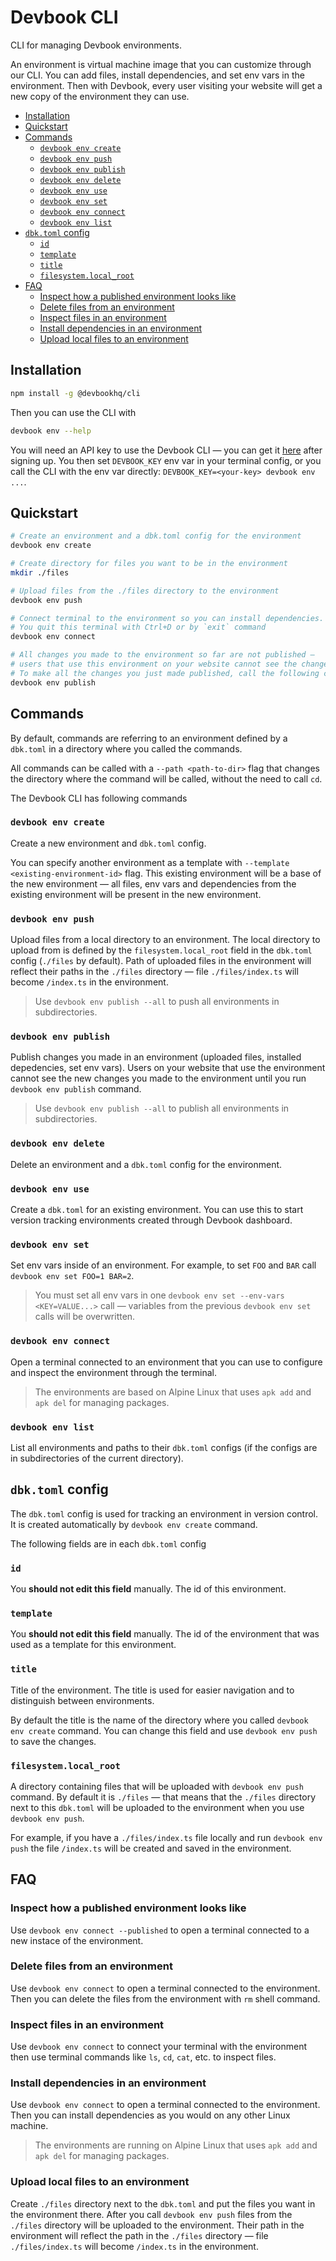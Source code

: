 # Devbook CLI
CLI for managing Devbook environments.

An environment is virtual machine image that you can customize through our CLI. You can add files, install dependencies, and set env vars in the environment. Then with Devbook, every user visiting your website will get a new copy of the environment they can use.

* [Installation](#installation)
* [Quickstart](#quickstart)
* [Commands](#commands)
  + [`devbook env create`](#devbook-env-create)
  + [`devbook env push`](#devbook-env-push)
  + [`devbook env publish`](#devbook-env-publish)
  + [`devbook env delete`](#devbook-env-delete)
  + [`devbook env use`](#devbook-env-use)
  + [`devbook env set`](#devbook-env-set)
  + [`devbook env connect`](#devbook-env-connect)
  + [`devbook env list`](#devbook-env-list)
* [`dbk.toml` config](#dbktoml-config)
  + [`id`](#id)
  + [`template`](#template)
  + [`title`](#title)
  + [`filesystem.local_root`](#filesystemlocal_root)
* [FAQ](#faq)
  + [Inspect how a published environment looks like](#inspect-how-a-published-environment-looks-like)
  + [Delete files from an environment](#delete-files-from-an-environment)
  + [Inspect files in an environment](#inspect-files-in-an-environment)
  + [Install dependencies in an environment](#install-dependencies-in-an-environment)
  + [Upload local files to an environment](#upload-local-files-to-an-environment)


## Installation
```sh
npm install -g @devbookhq/cli
```

Then you can use the CLI with
```sh
devbook env --help
```

You will need an API key to use the Devbook CLI — you can get it [here](https://dash.usedevbook.com/settings) after signing up. You then set `DEVBOOK_KEY` env var in your terminal config, or you call the CLI with the env var directly: `DEVBOOK_KEY=<your-key> devbook env ...`.

## Quickstart
```sh
# Create an environment and a dbk.toml config for the environment
devbook env create

# Create directory for files you want to be in the environment
mkdir ./files

# Upload files from the ./files directory to the environment
devbook env push

# Connect terminal to the environment so you can install dependencies. 
# You quit this terminal with Ctrl+D or by `exit` command
devbook env connect

# All changes you made to the environment so far are not published —
# users that use this environment on your website cannot see the changes.
# To make all the changes you just made published, call the following command
devbook env publish
```

## Commands
By default, commands are referring to an environment defined by a `dbk.toml` in a directory where you called the commands.

All commands can be called with a `--path <path-to-dir>` flag that changes the directory where the command will be called, without the need to call `cd`.


The Devbook CLI has following commands

### `devbook env create`
Create a new environment and `dbk.toml` config. 

You can specify another environment as a template with `--template <existing-environment-id>` flag. This existing environment will be a base of the new environment — all files, env vars and dependencies from the existing environment will be present in the new environment.


### `devbook env push`
Upload files from a local directory to an environment. The local directory to upload from is defined by the `filesystem.local_root` field in the `dbk.toml` config (`./files` by default).
Path of uploaded files in the environment will reflect their paths in the `./files` directory — file `./files/index.ts` will become `/index.ts` in the environment.

> Use `devbook env publish --all` to push all environments in subdirectories.


### `devbook env publish`
Publish changes you made in an environment (uploaded files, installed depedencies, set env vars).
Users on your website that use the environment cannot see the new changes you made to the environment until you run `devbook env publish` command.

> Use `devbook env publish --all` to publish all environments in subdirectories.


### `devbook env delete`
Delete an environment and a `dbk.toml` config for the environment.


### `devbook env use`
Create a `dbk.toml` for an existing environment. You can use this to start version tracking environments created through Devbook dashboard.


### `devbook env set`
Set env vars inside of an environment.
For example, to set `FOO` and `BAR` call `devbook env set FOO=1 BAR=2`.

> You must set all env vars in one `devbook env set --env-vars <KEY=VALUE...>` call — variables from the previous `devbook env set` calls will be overwritten.


### `devbook env connect`
Open a terminal connected to an environment that you can use to configure and inspect the environment through the terminal.

> The environments are based on Alpine Linux that uses `apk add` and `apk del` for managing packages.


### `devbook env list`
List all environments and paths to their `dbk.toml` configs (if the configs are in subdirectories of the current directory).


## `dbk.toml` config
The `dbk.toml` config is used for tracking an environment in version control. It is created automatically by `devbook env create` command.

The following fields are in each `dbk.toml` config

### `id` 
You **should not edit this field** manually.
The id of this environment.


### `template` 
You **should not edit this field** manually.
The id of the environment that was used as a template for this environment.


### `title`
Title of the environment. The title is used for easier navigation and to distinguish between environments.

By default the title is the name of the directory where you called `devbook env create` command.
You can change this field and use `devbook env push` to save the changes.


### `filesystem.local_root`
A directory containing files that will be uploaded with `devbook env push` command. 
By default it is `./files` — that means that the `./files` directory next to this `dbk.toml` will be uploaded to the environment when you use `devbook env push`.

For example, if you have a `./files/index.ts` file locally and run `devbook env push` the file `/index.ts` will be created and saved in the environment.


## FAQ

### Inspect how a published environment looks like
Use `devbook env connect --published` to open a terminal connected to a new instace of the environment.


### Delete files from an environment
Use `devbook env connect` to open a terminal connected to the environment. Then you can delete the files from the environment with `rm` shell command.


### Inspect files in an environment
Use `devbook env connect` to connect your terminal with the environment then use terminal commands like `ls`, `cd`, `cat`, etc. to inspect files.


### Install dependencies in an environment
Use `devbook env connect` to open a terminal connected to the environment. Then you can install dependencies as you would on any other Linux machine.

> The environments are running on Alpine Linux that uses `apk add` and `apk del` for managing packages.


### Upload local files to an environment
Create `./files` directory next to the `dbk.toml` and put the files you want in the environment there.
After you call `devbook env push` files from the `./files` directory will be uploaded to the environment. Their path in the environment will reflect the path in the `./files` directory — file `./files/index.ts` will become `/index.ts` in the environment.